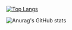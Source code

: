 [![Top Langs](https://github-readme-stats.vercel.app/api/top-langs/?username=Rekt-Order&theme=dracula
)](https://github.com/anuraghazra/github-readme-stats)

![Anurag's GitHub stats](https://github-readme-stats.vercel.app/api?username=Rekt-Order&theme=dracula&show_icons=true)
